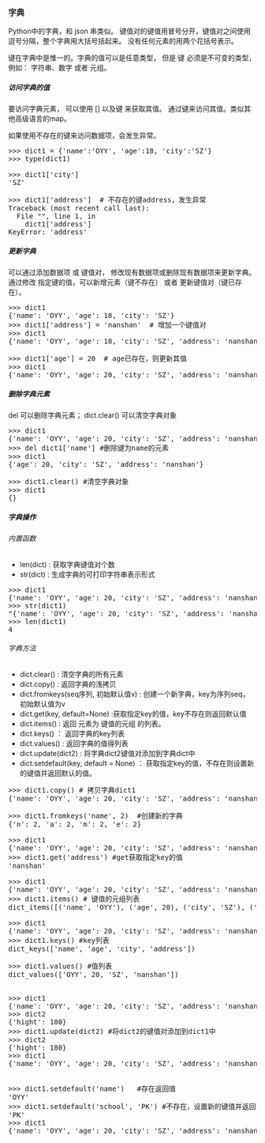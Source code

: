 
### 字典

Python中的字典，和 json 串类似。 键值对的键值用冒号分开，键值对之间使用逗号分隔，整个字典用大括号括起来。 没有任何元素的用两个花括号表示。

键在字典中是惟一的。字典的值可以是任意类型， 但是 键 必须是不可变的类型， 例如： 字符串、数字 或者 元组。


##### 访问字典的值

要访问字典元素， 可以使用 [] 以及键 来获取其值。 通过键来访问其值。类似其他高级语言的map。

如果使用不存在的键来访问数据项，会发生异常。

<pre>
>>> dict1 = {'name':'OYY', 'age':18, 'city':'SZ'}
>>> type(dict1)
<class 'dict'>
>>> dict1['city']
'SZ'

>>> dict1['address']  # 不存在的键address，发生异常
Traceback (most recent call last):
  File "<pyshell#366>", line 1, in <module>
    dict1['address']
KeyError: 'address'
</pre>

##### 更新字典

可以通过添加数据项  或 键值对， 修改现有数据项或删除现有数据项来更新字典。 通过修改 指定键的值，可以新增元素（键不存在） 或者 更新键值对（键已存在）。

<pre>
>>> dict1
{'name': 'OYY', 'age': 18, 'city': 'SZ'}
>>> dict1['address'] = 'nanshan'  # 增加一个键值对
>>> dict1
{'name': 'OYY', 'age': 18, 'city': 'SZ', 'address': 'nanshan'}

>>> dict1['age'] = 20  # age已存在，则更新其值
>>> dict1
{'name': 'OYY', 'age': 20, 'city': 'SZ', 'address': 'nanshan'}
</pre>


##### 删除字典元素

del 可以删除字典元素；
dict.clear() 可以清空字典对象

<pre>
>>> dict1
{'name': 'OYY', 'age': 20, 'city': 'SZ', 'address': 'nanshan'}
>>> del dict1['name'] #删除键为name的元素
>>> dict1
{'age': 20, 'city': 'SZ', 'address': 'nanshan'}

>>> dict1.clear() #清空字典对象
>>> dict1
{}
</pre>



##### 字典操作

###### 内置函数

- len(dict) : 获取字典键值对个数
- str(dict) : 生成字典的可打印字符串表示形式

<pre>
>>> dict1
{'name': 'OYY', 'age': 20, 'city': 'SZ', 'address': 'nanshan'}
>>> str(dict1)
"{'name': 'OYY', 'age': 20, 'city': 'SZ', 'address': 'nanshan'}"
>>> len(dict1)
4
</pre>


###### 字典方法

- dict.clear() : 清空字典的所有元素
- dict.copy() : 返回字典的浅拷贝
- dict.fromkeys(seq序列, 初始默认值v) : 创建一个新字典，key为序列seq， 初始默认值为v
- dict.get(key, default=None) :获取指定key的值，key不存在则返回默认值
- dict.items() : 返回 元素为 键值的元组 的列表。
- dict.keys() ： 返回字典的key列表
- dict.values() : 返回字典的值得列表
- dict.update(dict2) : 将字典dict2键值对添加到字典dict中
- dict.setdefault(key, default = None) ： 获取指定key的值，不存在则设置新的键值并返回默认的值。



<pre>
>>> dict1.copy() # 拷贝字典dict1
{'name': 'OYY', 'age': 20, 'city': 'SZ', 'address': 'nanshan'}

>>> dict1.fromkeys('name', 2)  #创建新的字典
{'n': 2, 'a': 2, 'm': 2, 'e': 2}

>>> dict1
{'name': 'OYY', 'age': 20, 'city': 'SZ', 'address': 'nanshan'}
>>> dict1.get('address') #get获取指定key的值
'nanshan'

>>> dict1
{'name': 'OYY', 'age': 20, 'city': 'SZ', 'address': 'nanshan'}
>>> dict1.items() # 键值的元组列表
dict_items([('name', 'OYY'), ('age', 20), ('city', 'SZ'), ('address', 'nanshan')])

>>> dict1
{'name': 'OYY', 'age': 20, 'city': 'SZ', 'address': 'nanshan'}
>>> dict1.keys() #key列表
dict_keys(['name', 'age', 'city', 'address'])

>>> dict1.values() #值列表
dict_values(['OYY', 20, 'SZ', 'nanshan'])


>>> dict1
{'name': 'OYY', 'age': 20, 'city': 'SZ', 'address': 'nanshan'}
>>> dict2
{'hight': 180}
>>> dict1.update(dict2) #将dict2的键值对添加到dict1中
>>> dict2
{'hight': 180}
>>> dict1
{'name': 'OYY', 'age': 20, 'city': 'SZ', 'address': 'nanshan', 'hight': 180}


>>> dict1.setdefault('name')   #存在返回值
'OYY'
>>> dict1.setdefault('school', 'PK') #不存在，设置新的键值并返回
'PK'
>>> dict1
{'name': 'OYY', 'age': 20, 'city': 'SZ', 'address': 'nanshan', 'hight': 180, 'school': 'PK'}
</pre>
